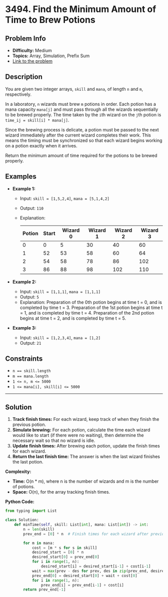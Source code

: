 # 3494. Find the Minimum Amount of Time to Brew Potions

## Problem Info

- **Difficulty:** Medium
- **Topics:** Array, Simulation, Prefix Sum
- [Link to the problem](https://leetcode.com/problems/find-the-minimum-amount-of-time-to-brew-potions/)

## Description

You are given two integer arrays, `skill` and `mana`, of length `n` and `m`, respectively.

In a laboratory, `n` wizards must brew `m` potions in order. Each potion has a mana capacity `mana[j]` and must pass through all the wizards sequentially to be brewed properly. The time taken by the `i`th wizard on the `j`th potion is `time_ij = skill[i] * mana[j]`.

Since the brewing process is delicate, a potion must be passed to the next wizard immediately after the current wizard completes their work. This means the timing must be synchronized so that each wizard begins working on a potion exactly when it arrives.

Return the minimum amount of time required for the potions to be brewed properly.

## Examples

- **Example 1:**

  - Input: `skill = [1,5,2,4]`, `mana = [5,1,4,2]`
  - Output: `110`
  - Explanation:

    | Potion | Start | Wizard 0 | Wizard 1 | Wizard 2 | Wizard 3 |
    | ------ | ----- | -------- | -------- | -------- | -------- |
    | 0      | 0     | 5        | 30       | 40       | 60       |
    | 1      | 52    | 53       | 58       | 60       | 64       |
    | 2      | 54    | 58       | 78       | 86       | 102      |
    | 3      | 86    | 88       | 98       | 102      | 110      |

- **Example 2:**

  - Input: `skill = [1,1,1]`, `mana = [1,1,1]`
  - Output: `5`
  - Explanation: Preparation of the 0th potion begins at time t = 0, and is completed by time t = 3. Preparation of the 1st potion begins at time t = 1, and is completed by time t = 4. Preparation of the 2nd potion begins at time t = 2, and is completed by time t = 5.

- **Example 3:**

  - Input: `skill = [1,2,3,4]`, `mana = [1,2]`
  - Output: `21`

## Constraints

- `n == skill.length`
- `m == mana.length`
- `1 <= n, m <= 5000`
- `1 <= mana[i], skill[i] <= 5000`

---

## Solution

1. **Track finish times:** For each wizard, keep track of when they finish the previous potion.
2. **Simulate brewing:** For each potion, calculate the time each wizard would like to start (if there were no waiting), then determine the necessary wait so that no wizard is idle.
3. **Update finish times:** After brewing each potion, update the finish times for each wizard.
4. **Return the last finish time:** The answer is when the last wizard finishes the last potion.

**Complexity:**

- **Time:** O(n \* m), where n is the number of wizards and m is the number of potions.
- **Space:** O(n), for the array tracking finish times.

**Python Code:**

```python
from typing import List

class Solution:
    def minTime(self, skill: List[int], mana: List[int]) -> int:
        n = len(skill)
        prev_end = [0] * n  # Finish times for each wizard after previous potion

        for m in mana:
            cost = [m * s for s in skill]
            desired_start = [0] * n
            desired_start[0] = prev_end[0]
            for i in range(1, n):
                desired_start[i] = desired_start[i-1] + cost[i-1]
            wait = max(prev - des for prev, des in zip(prev_end, desired_start))
            prev_end[0] = desired_start[0] + wait + cost[0]
            for i in range(1, n):
                prev_end[i] = prev_end[i-1] + cost[i]
        return prev_end[-1]
```
